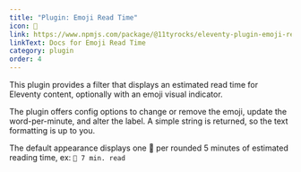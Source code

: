 ```yaml
---
title: "Plugin: Emoji Read Time"
icon: 🍿
link: https://www.npmjs.com/package/@11tyrocks/eleventy-plugin-emoji-readtime
linkText: Docs for Emoji Read Time
category: plugin
order: 4
---
```


This plugin provides a filter that displays an estimated read time for Eleventy content, optionally with an emoji visual indicator.

The plugin offers config options to change or remove the emoji, update the word-per-minute, and alter the label. A simple string is returned, so the text formatting is up to you.

The default appearance displays one 🍿 per rounded 5 minutes of estimated reading time, ex: `🍿 7 min. read`
